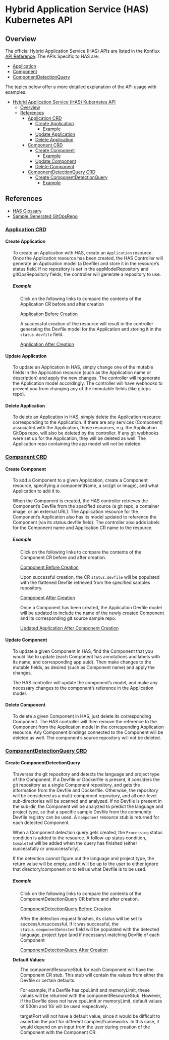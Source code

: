 # Hybrid Application Service (HAS) Kubernetes API

## Overview

The official Hybrid Application Service (HAS) APIs are listed in the Konflux [API Reference](https://redhat-appstudio.github.io/architecture/ref/application-environment-api.html#application).  The APIs Specific to HAS are:

* [Application](https://redhat-appstudio.github.io/architecture/ref/application-environment-api.html#application)
* [Component](https://redhat-appstudio.github.io/architecture/ref/application-environment-api.html#component)
* [ComponentDetectionQuery](https://redhat-appstudio.github.io/architecture/ref/application-environment-api.html#componentdetectionquery)

The topics below offer a more detailed explanation of the API usage with examples.

- [Hybrid Application Service (HAS) Kubernetes API](#hybrid-application-service-has-kubernetes-api)
  - [Overview](#overview)
  - [References](#references)
    - [Application CRD](#application-crd)
      - [Create Application](#create-application)
        - [Example](#example)
      - [Update Application](#update-application)
      - [Delete Application](#delete-application)
    - [Component CRD](#component-crd)
      - [Create Component](#create-component)
        - [Example](#example-1)
      - [Update Component](#update-component)
      - [Delete Component](#delete-component)
    - [ComponentDetectionQuery CRD](#componentdetectionquery-crd)
      - [Create ComponentDetectionQuery](#create-componentdetectionquery)
        - [Example](#example-2)


## References

* [HAS Glossary](has-glossary.md)
* [Sample Generated GitOpsRepo](https://github.com/jgwest/gitops-repository-template)


### [Application CRD](hybrid-application-service-crds.md#application)

#### Create Application
<ul>

To create an Application with HAS, create an `Application` resource. Once the Application resource has been created, the HAS Controller will generate an Application model (a Devfile) and store it in the resource’s status field.
If no repository is set in the appModelRepository and gitOpsRepository fields, the controller will generate a repository to use.

</ul>

<ul>

##### Example
<ul>

Click on the following links to compare the contents of the Application CR before and after creation

[Application Before Creation](https://github.com/has-resources/has-kube-samples/blob/main/001-create-application/input-hasApplication.yaml)

A successful creation of the resource will result in the controller generating the Devfile model for the Application and storing it in the `status.devfile` field.

[Application After Creation](https://github.com/has-resources/has-kube-samples/blob/main/001-create-application/output-hasApplication.yaml#L74C13-L83)

</ul>
</ul>



#### Update Application
<ul>

To update an Application in HAS, simply change one of the mutable fields in the Application resource (such as the Application name or description) and apply the new changes. The controller will regenerate the Application model accordingly. The controller will have webhooks to prevent you from changing any of the immutable fields (like gitops repo).

</ul>


#### Delete Application
<ul>

To delete an Application in HAS, simply delete the Application resource corresponding to the Application. If there are any services (Component) associated with the Application, those resources, e.g. the Application GitOps repo, will also be deleted by the controller. If any git webhooks were set up for the Application, they will be deleted as well. The Application repo containing the app model will not be deleted.

</ul>

### [Component CRD](hybrid-application-service-crds.md#component)

#### Create Component
<ul>

To add a Component to a given Application, create a Component resource, specifying a componentName, a src(git or image), and what Application to add it to.

When the Component is created, the HAS controller retrieves the Component’s Devfile from the specified source (a git repo, a container image, or an external URL). The Application resource for the Component’s Application also has its model updated to reference the Component (via its status.devfile field). The controller also adds labels for the Component name and Application CR name to the resource.

</ul>

<ul>

##### Example
<ul>

Click on the following links to compare the contents of the Component CR before and after creation.

[Component Before Creation](https://github.com/has-resources/has-kube-samples/blob/main/003-add-component-from-sample/input-hasComponent.yaml)

Upon successful creation, the CR `status.devfile` will be populated with the flattened Devfile retrieved from the specified samples repository.

[Component After Creation](https://github.com/has-resources/has-kube-samples/blob/main/003-add-component-from-sample/output-hasComponent.yaml#L125-L222)

Once a Component has been created, the Application Devfile model will be updated to include the name of the newly created Component and its corresponding git source sample repo.

[Updated Application After Component Creation](https://github.com/has-resources/has-kube-samples/blob/main/003-add-component-from-sample/output-hasApplication.yaml#L83-L87)

</ul>
</ul>

#### Update Component
<ul>

To update a given Component in HAS, find the Component that you would like to update (each Component has annotations and labels with its name, and corresponding app uuid). Then make changes to the mutable fields, as desired (such as Component name) and apply the changes.

The HAS controller will update the component’s model, and make any necessary changes to the component’s reference in the Application model.

</ul>

#### Delete Component
<ul>

To delete a given Component in HAS, just delete its corresponding Component. The HAS controller will then remove the reference to the Component from the Application model in the corresponding Application resource. Any Component bindings connected to the Component will be deleted as well. The component’s source repository will not be deleted.

</ul>

### [ComponentDetectionQuery CRD](hybrid-application-service-crds.md#componentdetectionquery)

#### Create ComponentDetectionQuery
<ul>

Traverses the git repository and detects the language and project type of the Component. If a Devfile or Dockerfile is present, it considers the git repository as a single Component repository, and gets the information from the Devfile and Dockerfile. Otherwise, the repository will be considered as a multi-component repository, and all one-level sub-directories will be scanned and analyzed. If no Devfile is present in the sub-dir, the Component will be analyzed to predict the language and project type, so that a specific sample Devfile from the community Devfile registry can be used. A `Component` resource stub is returned for each detected Component.

When a Component detection query gets created, the `Processing` status condition is added to the resource. A follow-up status condition, `Completed` will be added when the query has finished (either successfully or unsuccessfully).

If the detection cannot figure out the language and project type, the return value will be empty, and it will be up to the user to either ignore that directory/component or to tell us what Devfile is to be used.

</ul>

<ul>

##### Example
<ul>

Click on the following links to compare the contents of the ComponentDetectionQuery CR before and after creation.

[ComponentDetectionQuery Before Creation](https://github.com/has-resources/has-kube-samples/blob/main/004-detect-service/input-serviceDetectionQuery.yaml)

After the detection request finishes, its status will be set to success/unsuccessful. If it was successful, the `status.componentDetected` field will be populated with the detected language, project type (and if necessary) matching Devfile of each Component

[ComponentDetectionQuery After Creation](https://github.com/has-resources/has-kube-samples/blob/main/004-detect-service/output-serviceDetectionQuery.yaml#L100-L143)

</ul>


**Default Values**:
<ul>

The componentResourceStub for each Component will have the Component CR stub. This stub will contain the values from either the Devfile or certain defaults.

For example, if a Devfile has cpuLimit and memoryLimit, these values will be returned with the componentResourceStub. However, if the Devfile does not have cpuLimit or memoryLimit, default values of 500m and 1Gi will be used respectively.

targetPort will not have a default value, since it would be difficult to ascertain the port for different samples/frameworks. In this case, it would depend on an input from the user during creation of the Component with the Component CR.

</ul>
</ul>



